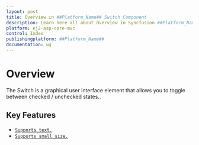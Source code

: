 ```yaml
---
layout: post
title: Overview in ##Platform_Name## Switch Component
description: Learn here all about Overview in Syncfusion ##Platform_Name## Switch component of Syncfusion Essential JS 2 and more.
platform: ej2-asp-core-mvc
control: Index
publishingplatform: ##Platform_Name##
documentation: ug
---
```


# Overview

The Switch is a graphical user interface element that allows you to toggle between checked / unchecked states..

## Key Features

* [`Supports text.`](./getting-started#set-text-on-switch)
* [`Supports small size.`](./how-to/change-size)